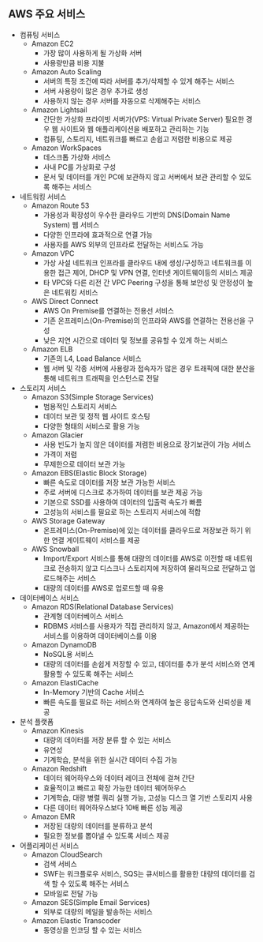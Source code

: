 ## AWS 주요 서비스 

* 컴퓨팅 서비스
    * Amazon EC2
        * 가장 많이 사용하게 될 가상화 서버
        * 사용량만큼 비용 지불
    * Amazon Auto Scaling
        * 서버의 특정 조건에 따라 서버를 추가/삭제할 수 있게 해주는 서비스
        * 서버 사용량이 많은 경우 추가로 생성
        * 사용하지 않는 경우 서버를 자동으로 삭제해주는 서비스
    * Amazon Lightsail
        * 간단한 가상화 프라이빗 서버가(VPS: Virtual Private Server) 필요한 경우 웹 사이트와 웹 애플리케이션을 배포하고 관리하는 기능
        * 컴퓨팅, 스토리지, 네트워크를 빠르고 손쉽고 저렴한 비용으로 제공
    * Amazon WorkSpaces
        * 데스크톱 가상화 서비스
        * 사내 PC를 가상화로 구성
        * 문서 및 데이터를 개인 PC에 보관하지 않고 서버에서 보관 관리할 수 있도록 해주는 서비스
* 네트워킹 서비스
    * Amazon Route 53
        * 가용성과 확장성이 우수한 클라우드 기반의 DNS(Domain Name System) 웹 서비스
        * 다양한 인프라에 효과적으로 연결 가능
        * 사용자를 AWS 외부의 인프라로 전달하는 서비스도 가능
    * Amazon VPC
        * 가상 사설 네트워크 인프라를 클라우드 내에 생성/구성하고 네트워크를 이용한 접근 제어, DHCP 및 VPN 연결, 인터넷 게이트웨이등의 서비스 제공
        * 타 VPC와 다른 리전 간 VPC Peering 구성을 통해 보안성 및 안정성이 높은 네트워킹 서비스
    * AWS Direct Connect
        * AWS On Premise를 연결하는 전용선 서비스
        * 기존 온프레미스(On-Premise)의 인프라와 AWS를 연결하는 전용선을 구성
        * 낮은 지연 시간으로 데이터 및 정보를 공유할 수 있게 하는 서비스
    * Amazon ELB
        * 기존의 L4, Load Balance 서비스
        * 웹 서버 및 각종 서버에 사용량과 접속자가 많은 경우 트래픽에 대한 분산을 통해 네트워크 트래픽을 인스턴스로 전달
* 스토리지 서비스
    * Amazon S3(Simple Storage Services)
        * 범용적인 스토리지 서비스
        * 데이터 보관 및 정적 웹 사이트 호스팅
        * 다양한 형태의 서비스로 활용 가능
    * Amazon Glacier
        * 사용 빈도가 높지 않은 데이터를 저렴한 비용으로 장기보관이 가능 서비스
        * 가격이 저렴
        * 무제한으로 데이터 보관 가능
    * Amazon EBS(Elastic Block Storage)
        * 빠른 속도로 데이터를 저장 보관 가능한 서비스
        * 주로 서버에 디스크로 추가하여 데이터를 보관 제공 가능
        * 기본으로 SSD를 사용하여 데이터의 입출력 속도가 빠름
        * 고성능의 서비스를 필요로 하는 스토리지 서비스에 적합
    * AWS Storage Gateway
        * 온프레미스(On-Premise)에 있는 데이터를 클라우드로 저장보관 하기 위한 연결 게이트웨이 서비스를 제공
    * AWS Snowball
        * Import/Export 서비스를 통해 대량의 데이터를 AWS로 이전할 때 네트워크로 전송하지 않고 디스크나 스토리지에 저장하여 물리적으로 전달하고 업로드해주는 서비스
        * 대량의 데이터를 AWS로 업로드할 때 유용
* 데이터베이스 서비스
    * Amazon RDS(Relational Database Services)
        * 관계형 데이터베이스 서비스
        * RDBMS 서비스를 사용자가 직접 관리하지 않고, Amazon에서 제공하는 서비스를 이용하여 데이터베이스를 이용
    * Amazon DynamoDB
        * NoSQL용 서비스
        * 대량의 데이터를 손쉽게 저장할 수 있고, 데이터를 추가 분석 서비스와 연계 활용할 수 있도록 해주는 서비스
    * Amazon ElastiCache
        * In-Memory 기반의 Cache 서비스
        * 빠른 속도를 필요로 하는 서비스와 연계하여 높은 응답속도와 신뢰성을 제공
* 분석 플랫폼
    * Amazon Kinesis
        * 대량의 데이터를 저장 분류 할 수 있는 서비스
        * 유연성
        * 기계학습, 분석을 위한 실시간 데이터 수집 가능
    * Amazon Redshift
        * 데이터 웨어하우스와 데이터 레이크 전체에 걸쳐 간단
        * 효율적이고 빠르고 확장 가능한 데이터 웨어하우스
        * 기계학습, 대량 병렬 쿼리 실행 가능, 고성능 디스크 열 기반 스토리지 사용
        * 다른 데이터 웨어하우스보다 10배 빠른 성능 제공
    * Amazon EMR
        * 저장된 대량의 데이터를 분류하고 분석
        * 필요한 정보를 뽑아낼 수 있도록 서비스 제공
* 어플리케이션 서비스
    * Amazon CloudSearch
        * 검색 서비스
        * SWF는 워크플로우 서비스, SQS는 큐서비스를 활용한 대량의 데이터를 검색 할 수 있도록 해주는 서비스
        * 모바일로 전달 가능
    * Amazon SES(Simple Email Services)
        * 외부로 대량의 메일을 발송하는 서비스
    * Amazon Elastic Transcoder
        * 동영상을 인코딩 할 수 있는 서비스

